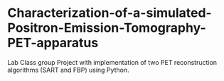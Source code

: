# Characterization-of-a-simulated-Positron-Emission-Tomography-PET-apparatus

Lab Class group Project with implementation of two PET reconstruction algorithms (SART and FBP) using Python.
